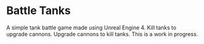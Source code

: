 # Battle Tanks
A simple tank battle game made using Unreal Engine 4. Kill tanks to upgrade cannons. Upgrade cannons to kill tanks.
This is a work in progress.

